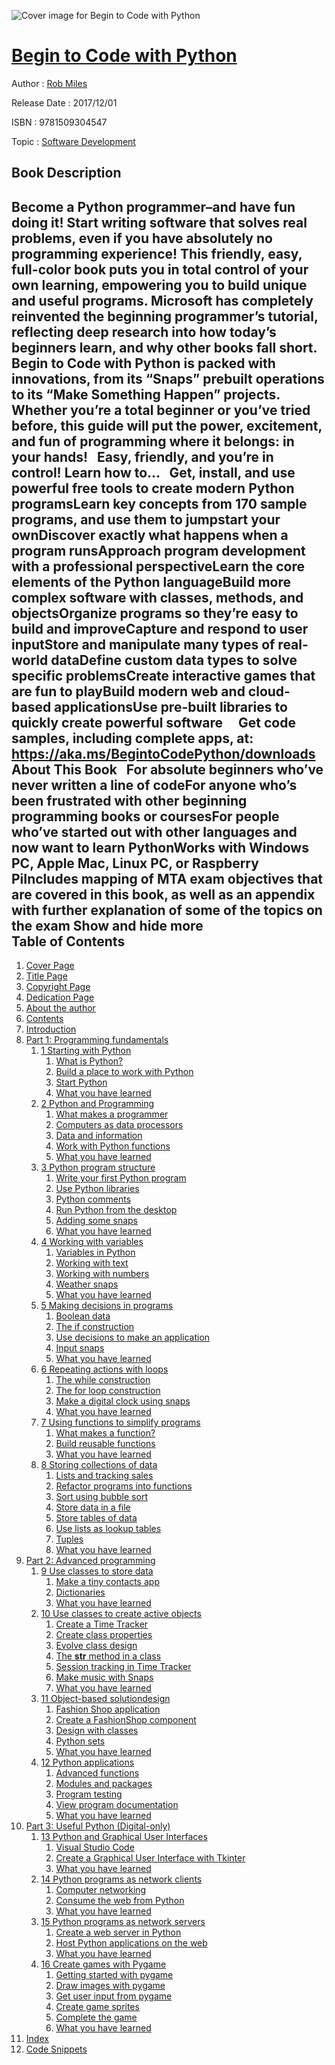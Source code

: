 ![Cover image for Begin to Code with Python](https://imgdetail.ebookreading.net/cover/cover/software_development/EB9781509304547.jpg)

[Begin to Code with Python](https://ebookreading.net/view/book/Begin+to+Code+with+Python-EB9781509304547_1.html "Begin to Code with Python")
====================================================================================================================

Author : [Rob Miles](https://ebookreading.net/search/author/Rob+Miles)

Release Date : 2017/12/01

ISBN : 9781509304547

Topic : [Software Development](https://ebookreading.net/search/category/software-development)

Book Description
-----------------

 Become a Python programmer–and have fun doing it!
Start writing software that solves real problems, even if you have absolutely no programming experience! This friendly, easy, full-color book puts you in total control of your own learning, empowering you to build unique and useful programs. Microsoft has completely reinvented the beginning programmer’s tutorial, reflecting deep research into how today’s beginners learn, and why other books fall short. Begin to Code with Python is packed with innovations, from its “Snaps” prebuilt operations to its “Make Something Happen” projects. Whether you’re a total beginner or you’ve tried before, this guide will put the power, excitement, and fun of programming where it belongs: in your hands!
 
Easy, friendly, and you’re in control! Learn how to… 
 
Get, install, and use powerful free tools to create modern Python programsLearn key concepts from 170 sample programs, and use them to jumpstart your ownDiscover exactly what happens when a program runsApproach program development with a professional perspectiveLearn the core elements of the Python languageBuild more complex software with classes, methods, and objectsOrganize programs so they’re easy to build and improveCapture and respond to user inputStore and manipulate many types of real-world dataDefine custom data types to solve specific problemsCreate interactive games that are fun to playBuild modern web and cloud-based applicationsUse pre-built libraries to quickly create powerful software  
 
Get code samples, including complete apps, at: 
https://aka.ms/BegintoCodePython/downloads
 
About This Book 
 
For absolute beginners who’ve never written a line of codeFor anyone who’s been frustrated with other beginning programming books or coursesFor people who’ve started out with other languages and now want to learn PythonWorks with Windows PC, Apple Mac, Linux PC, or Raspberry PiIncludes mapping of MTA exam objectives that are covered in this book, as well as an appendix with further explanation of some of the topics on the exam        Show and hide more                
Table of Contents
-----------------

1. [Cover Page](https://ebookreading.net/view/book/Begin+to+Code+with+Python-EB9781509304547_1.html)
1. [Title Page](https://ebookreading.net/view/book/Begin+to+Code+with+Python-EB9781509304547_2.html)
1. [Copyright Page](https://ebookreading.net/view/book/Begin+to+Code+with+Python-EB9781509304547_3.html)
1. [Dedication Page](https://ebookreading.net/view/book/Begin+to+Code+with+Python-EB9781509304547_4.html)
1. [About the author](https://ebookreading.net/view/book/Begin+to+Code+with+Python-EB9781509304547_5.html)
1. [Contents](https://ebookreading.net/view/book/Begin+to+Code+with+Python-EB9781509304547_7.html)
1. [Introduction](https://ebookreading.net/view/book/Begin+to+Code+with+Python-EB9781509304547_8.html#fm4)
1. [Part 1: Programming fundamentals](https://ebookreading.net/view/book/Begin+to+Code+with+Python-EB9781509304547_9.html#part1)
    1. [1 Starting with Python](https://ebookreading.net/view/book/Begin+to+Code+with+Python-EB9781509304547_10.html#ch01)
        1. [What is Python?](https://ebookreading.net/view/book/Begin+to+Code+with+Python-EB9781509304547_10.html#sec1_1)
        1. [Build a place to work with Python](https://ebookreading.net/view/book/Begin+to+Code+with+Python-EB9781509304547_10.html#sec1_2)
        1. [Start Python](https://ebookreading.net/view/book/Begin+to+Code+with+Python-EB9781509304547_10.html#sec1_3)
        1. [What you have learned](https://ebookreading.net/view/book/Begin+to+Code+with+Python-EB9781509304547_10.html#sec1_4)
    1. [2 Python and Programming](https://ebookreading.net/view/book/Begin+to+Code+with+Python-EB9781509304547_11.html#ch02)
        1. [What makes a programmer](https://ebookreading.net/view/book/Begin+to+Code+with+Python-EB9781509304547_11.html#sec2_1)
        1. [Computers as data processors](https://ebookreading.net/view/book/Begin+to+Code+with+Python-EB9781509304547_11.html#sec2_2)
        1. [Data and information](https://ebookreading.net/view/book/Begin+to+Code+with+Python-EB9781509304547_11.html#sec2_3)
        1. [Work with Python functions](https://ebookreading.net/view/book/Begin+to+Code+with+Python-EB9781509304547_11.html#sec2_4)
        1. [What you have learned](https://ebookreading.net/view/book/Begin+to+Code+with+Python-EB9781509304547_11.html#sec2_5)
    1. [3 Python program structure](https://ebookreading.net/view/book/Begin+to+Code+with+Python-EB9781509304547_12.html#ch03)
        1. [Write your first Python program](https://ebookreading.net/view/book/Begin+to+Code+with+Python-EB9781509304547_12.html#sec3_1)
        1. [Use Python libraries](https://ebookreading.net/view/book/Begin+to+Code+with+Python-EB9781509304547_12.html#sec3_2)
        1. [Python comments](https://ebookreading.net/view/book/Begin+to+Code+with+Python-EB9781509304547_12.html#sec3_3)
        1. [Run Python from the desktop](https://ebookreading.net/view/book/Begin+to+Code+with+Python-EB9781509304547_12.html#sec3_4)
        1. [Adding some snaps](https://ebookreading.net/view/book/Begin+to+Code+with+Python-EB9781509304547_12.html#sec3_5)
        1. [What you have learned](https://ebookreading.net/view/book/Begin+to+Code+with+Python-EB9781509304547_12.html#sec3_6)
    1. [4 Working with variables](https://ebookreading.net/view/book/Begin+to+Code+with+Python-EB9781509304547_13.html#ch04)
        1. [Variables in Python](https://ebookreading.net/view/book/Begin+to+Code+with+Python-EB9781509304547_13.html#sec4_1)
        1. [Working with text](https://ebookreading.net/view/book/Begin+to+Code+with+Python-EB9781509304547_13.html#sec4_2)
        1. [Working with numbers](https://ebookreading.net/view/book/Begin+to+Code+with+Python-EB9781509304547_13.html#sec4_3)
        1. [Weather snaps](https://ebookreading.net/view/book/Begin+to+Code+with+Python-EB9781509304547_13.html#sec4_4)
        1. [What you have learned](https://ebookreading.net/view/book/Begin+to+Code+with+Python-EB9781509304547_13.html#sec4_5)
    1. [5 Making decisions in programs](https://ebookreading.net/view/book/Begin+to+Code+with+Python-EB9781509304547_14.html#ch05)
        1. [Boolean data](https://ebookreading.net/view/book/Begin+to+Code+with+Python-EB9781509304547_14.html#sec5_1)
        1. [The if construction](https://ebookreading.net/view/book/Begin+to+Code+with+Python-EB9781509304547_14.html#sec5_2)
        1. [Use decisions to make an application](https://ebookreading.net/view/book/Begin+to+Code+with+Python-EB9781509304547_14.html#sec5_3)
        1. [Input snaps](https://ebookreading.net/view/book/Begin+to+Code+with+Python-EB9781509304547_14.html#sec5_4)
        1. [What you have learned](https://ebookreading.net/view/book/Begin+to+Code+with+Python-EB9781509304547_14.html#sec5_5)
    1. [6 Repeating actions with loops](https://ebookreading.net/view/book/Begin+to+Code+with+Python-EB9781509304547_15.html#ch06)
        1. [The while construction](https://ebookreading.net/view/book/Begin+to+Code+with+Python-EB9781509304547_15.html#sec6_1)
        1. [The for loop construction](https://ebookreading.net/view/book/Begin+to+Code+with+Python-EB9781509304547_15.html#sec6_2)
        1. [Make a digital clock using snaps](https://ebookreading.net/view/book/Begin+to+Code+with+Python-EB9781509304547_15.html#sec6_3)
        1. [What you have learned](https://ebookreading.net/view/book/Begin+to+Code+with+Python-EB9781509304547_15.html#sec6_4)
    1. [7 Using functions to simplify programs](https://ebookreading.net/view/book/Begin+to+Code+with+Python-EB9781509304547_16.html#ch07)
        1. [What makes a function?](https://ebookreading.net/view/book/Begin+to+Code+with+Python-EB9781509304547_16.html#sec7_1)
        1. [Build reusable functions](https://ebookreading.net/view/book/Begin+to+Code+with+Python-EB9781509304547_16.html#sec7_2)
        1. [What you have learned](https://ebookreading.net/view/book/Begin+to+Code+with+Python-EB9781509304547_16.html#sec7_3)
    1. [8 Storing collections of data](https://ebookreading.net/view/book/Begin+to+Code+with+Python-EB9781509304547_17.html#ch08)
        1. [Lists and tracking sales](https://ebookreading.net/view/book/Begin+to+Code+with+Python-EB9781509304547_17.html#sec8_1)
        1. [Refactor programs into functions](https://ebookreading.net/view/book/Begin+to+Code+with+Python-EB9781509304547_17.html#sec8_2)
        1. [Sort using bubble sort](https://ebookreading.net/view/book/Begin+to+Code+with+Python-EB9781509304547_17.html#sec8_3)
        1. [Store data in a file](https://ebookreading.net/view/book/Begin+to+Code+with+Python-EB9781509304547_17.html#sec8_4)
        1. [Store tables of data](https://ebookreading.net/view/book/Begin+to+Code+with+Python-EB9781509304547_17.html#sec8_5)
        1. [Use lists as lookup tables](https://ebookreading.net/view/book/Begin+to+Code+with+Python-EB9781509304547_17.html#sec8_6)
        1. [Tuples](https://ebookreading.net/view/book/Begin+to+Code+with+Python-EB9781509304547_17.html#sec8_7)
        1. [What you have learned](https://ebookreading.net/view/book/Begin+to+Code+with+Python-EB9781509304547_17.html#sec8_8)
1. [Part 2: Advanced programming](https://ebookreading.net/view/book/Begin+to+Code+with+Python-EB9781509304547_18.html#part2)
    1. [9 Use classes to store data](https://ebookreading.net/view/book/Begin+to+Code+with+Python-EB9781509304547_19.html#ch09)
        1. [Make a tiny contacts app](https://ebookreading.net/view/book/Begin+to+Code+with+Python-EB9781509304547_19.html#sec9_1)
        1. [Dictionaries](https://ebookreading.net/view/book/Begin+to+Code+with+Python-EB9781509304547_19.html#sec9_2)
        1. [What you have learned](https://ebookreading.net/view/book/Begin+to+Code+with+Python-EB9781509304547_19.html#sec9_3)
    1. [10 Use classes to create active objects](https://ebookreading.net/view/book/Begin+to+Code+with+Python-EB9781509304547_20.html#ch10)
        1. [Create a Time Tracker](https://ebookreading.net/view/book/Begin+to+Code+with+Python-EB9781509304547_20.html#sec10_1)
        1. [Create class properties](https://ebookreading.net/view/book/Begin+to+Code+with+Python-EB9781509304547_20.html#sec10_2)
        1. [Evolve class design](https://ebookreading.net/view/book/Begin+to+Code+with+Python-EB9781509304547_20.html#sec10_3)
        1. [The __str__ method in a class](https://ebookreading.net/view/book/Begin+to+Code+with+Python-EB9781509304547_20.html#sec10_4)
        1. [Session tracking in Time Tracker](https://ebookreading.net/view/book/Begin+to+Code+with+Python-EB9781509304547_20.html#sec10_5)
        1. [Make music with Snaps](https://ebookreading.net/view/book/Begin+to+Code+with+Python-EB9781509304547_20.html#sec10_6)
        1. [What you have learned](https://ebookreading.net/view/book/Begin+to+Code+with+Python-EB9781509304547_20.html#sec10_7)
    1. [11 Object-based solutiondesign](https://ebookreading.net/view/book/Begin+to+Code+with+Python-EB9781509304547_21.html#ch11)
        1. [Fashion Shop application](https://ebookreading.net/view/book/Begin+to+Code+with+Python-EB9781509304547_21.html#sec11_1)
        1. [Create a FashionShop component](https://ebookreading.net/view/book/Begin+to+Code+with+Python-EB9781509304547_21.html#sec11_2)
        1. [Design with classes](https://ebookreading.net/view/book/Begin+to+Code+with+Python-EB9781509304547_21.html#sec11_3)
        1. [Python sets](https://ebookreading.net/view/book/Begin+to+Code+with+Python-EB9781509304547_21.html#sec11_4)
        1. [What you have learned](https://ebookreading.net/view/book/Begin+to+Code+with+Python-EB9781509304547_21.html#sec11_5)
    1. [12 Python applications](https://ebookreading.net/view/book/Begin+to+Code+with+Python-EB9781509304547_22.html#ch12)
        1. [Advanced functions](https://ebookreading.net/view/book/Begin+to+Code+with+Python-EB9781509304547_22.html#sec12_1)
        1. [Modules and packages](https://ebookreading.net/view/book/Begin+to+Code+with+Python-EB9781509304547_22.html#sec12_2)
        1. [Program testing](https://ebookreading.net/view/book/Begin+to+Code+with+Python-EB9781509304547_22.html#sec12_3)
        1. [View program documentation](https://ebookreading.net/view/book/Begin+to+Code+with+Python-EB9781509304547_22.html#sec12_4)
        1. [What you have learned](https://ebookreading.net/view/book/Begin+to+Code+with+Python-EB9781509304547_22.html#sec12_5)
1. [Part 3: Useful Python (Digital-only)](https://ebookreading.net/view/book/Begin+to+Code+with+Python-EB9781509304547_23.html#part03)
    1. [13 Python and Graphical User Interfaces](https://ebookreading.net/view/book/Begin+to+Code+with+Python-EB9781509304547_24.html#ch13)
        1. [Visual Studio Code](https://ebookreading.net/view/book/Begin+to+Code+with+Python-EB9781509304547_24.html#sec13_1)
        1. [Create a Graphical User Interface with Tkinter](https://ebookreading.net/view/book/Begin+to+Code+with+Python-EB9781509304547_24.html#sec13_2)
        1. [What you have learned](https://ebookreading.net/view/book/Begin+to+Code+with+Python-EB9781509304547_24.html#sec13_3)
    1. [14 Python programs as network clients](https://ebookreading.net/view/book/Begin+to+Code+with+Python-EB9781509304547_25.html#ch14)
        1. [Computer networking](https://ebookreading.net/view/book/Begin+to+Code+with+Python-EB9781509304547_25.html#sec14_1)
        1. [Consume the web from Python](https://ebookreading.net/view/book/Begin+to+Code+with+Python-EB9781509304547_25.html#sec14_2)
        1. [What you have learned](https://ebookreading.net/view/book/Begin+to+Code+with+Python-EB9781509304547_25.html#sec14_3)
    1. [15 Python programs as network servers](https://ebookreading.net/view/book/Begin+to+Code+with+Python-EB9781509304547_26.html#ch15)
        1. [Create a web server in Python](https://ebookreading.net/view/book/Begin+to+Code+with+Python-EB9781509304547_26.html#sec15_1)
        1. [Host Python applications on the web](https://ebookreading.net/view/book/Begin+to+Code+with+Python-EB9781509304547_26.html#sec15_2)
        1. [What you have learned](https://ebookreading.net/view/book/Begin+to+Code+with+Python-EB9781509304547_26.html#sec15_3)
    1. [16 Create games with Pygame](https://ebookreading.net/view/book/Begin+to+Code+with+Python-EB9781509304547_27.html#ch16)
        1. [Getting started with pygame](https://ebookreading.net/view/book/Begin+to+Code+with+Python-EB9781509304547_27.html#sec16_1)
        1. [Draw images with pygame](https://ebookreading.net/view/book/Begin+to+Code+with+Python-EB9781509304547_27.html#sec16_2)
        1. [Get user input from pygame](https://ebookreading.net/view/book/Begin+to+Code+with+Python-EB9781509304547_27.html#sec16_3)
        1. [Create game sprites](https://ebookreading.net/view/book/Begin+to+Code+with+Python-EB9781509304547_27.html#sec16_4)
        1. [Complete the game](https://ebookreading.net/view/book/Begin+to+Code+with+Python-EB9781509304547_27.html#sec16_5)
        1. [What you have learned](https://ebookreading.net/view/book/Begin+to+Code+with+Python-EB9781509304547_27.html#sec16_6)
1. [Index](https://ebookreading.net/view/book/Begin+to+Code+with+Python-EB9781509304547_28.html#index)
1. [Code Snippets](https://ebookreading.net/view/book/Begin+to+Code+with+Python-EB9781509304547_29.html#ch01_ima)
